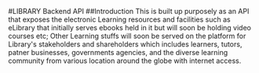#LIBRARY Backend API
##Introduction
This is built up purposely as an API that exposes the electronic Learning resources and facilities such as eLibrary that initially serves ebooks held in it but will soon be holding video courses etc; Other Learning stuffs will soon be served on the platform for Library's stakeholders and shareholders which includes learners, tutors, patner businesses, governments agencies, and the diverse learning community from various location around the globe with internet access.